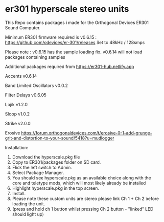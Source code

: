 # er301 hyperscale stereo units
This Repo contains packages i made for the Orthogonal Devices ER301 Sound Computer.

Minimum ER301 firmware required is v0.6.15 : https://github.com/odevices/er-301/releases
Set to 48kHz / 128smps

Please note : v0.6.15 has the sample loading fix. 
v0.6.14 will not load packages containing samples

Additional packages required from https://er301-hub.netlify.app

Accents v0.6.14

Band Limited Oscillators v0.0.2

Filter Delays v0.6.05

Lojik v1.2.0

Sloop v1.0.2

Strike v2.0.0

Erosive https://forum.orthogonaldevices.com/t/erosive-0-1-add-grunge-grit-and-distortion-to-your-sound/5418?u=mudlogger

Installation:

1. Download the hyperscale.pkg file
2. Copy to ER301/packages folder on SD card.
3. Flick the left switch to Admin.
4. Select Package Manager.
5. You should see hyperscale.pkg as an available choice along with the core and teletype mods, which will most likely already be installed
6. Highlight hyperscale.pkg in the top screen.
7. Install.
8. Please note these custom units are stereo please link Ch 1 + Ch 2 before loading the unit.
9. (press and hold ch 1 button whilst pressing Ch 2 button - "linked" LED should light up)
